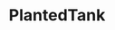 ---
title: PlantedTank
crosslinks:
- Aquariums
- AquaSwap
- u_imguralbumbot
- youtubefactsbot
- bettafish
- livven
- Jarrariums
- anti_gif_bot
- shrimptank
- MassdropBot
- youtubot
- plantedtanks
- botwatch
- whatsthisplant
- john_yukis_bots
- aquaswap
- mildlypenis
- u
- AquariumMemes
- SpaceBuckets
---